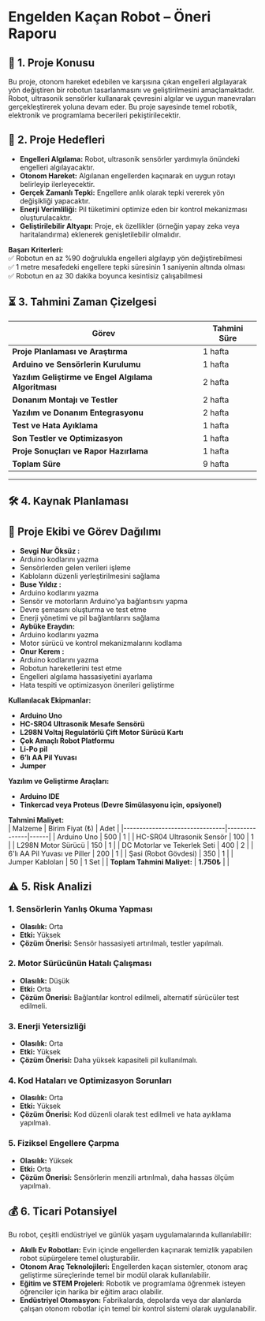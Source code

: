 # Engelden Kaçan Robot – Öneri Raporu  

## 📌 1. Proje Konusu  
Bu proje, otonom hareket edebilen ve karşısına çıkan engelleri algılayarak yön değiştiren bir robotun tasarlanmasını ve geliştirilmesini amaçlamaktadır. Robot, ultrasonik sensörler 
kullanarak çevresini algılar ve uygun manevraları gerçekleştirerek yoluna devam eder. Bu proje sayesinde temel robotik, elektronik ve programlama becerileri pekiştirilecektir. 

## 🎯 2. Proje Hedefleri  
- **Engelleri Algılama:** Robot, ultrasonik sensörler yardımıyla önündeki engelleri algılayacaktır.  
- **Otonom Hareket:** Algılanan engellerden kaçınarak en uygun rotayı belirleyip ilerleyecektir.  
- **Gerçek Zamanlı Tepki:** Engellere anlık olarak tepki vererek yön değişikliği yapacaktır.  
- **Enerji Verimliliği:** Pil tüketimini optimize eden bir kontrol mekanizması oluşturulacaktır.  
- **Geliştirilebilir Altyapı:** Proje, ek özellikler (örneğin yapay zeka veya haritalandırma) eklenerek genişletilebilir olmalıdır.  

**Başarı Kriterleri:**  
✅ Robotun en az %90 doğrulukla engelleri algılayıp yön değiştirebilmesi  
✅ 1 metre mesafedeki engellere tepki süresinin 1 saniyenin altında olması  
✅ Robotun en az 30 dakika boyunca kesintisiz çalışabilmesi  

## ⏳ 3. Tahmini Zaman Çizelgesi
| **Görev**                                        | **Tahmini Süre**  |
|--------------------------------------------------|-------------------|
| **Proje Planlaması ve Araştırma**                | 1 hafta           |
| **Arduino ve Sensörlerin Kurulumu**              | 1 hafta           |
| **Yazılım Geliştirme ve Engel Algılama Algoritması** | 2 hafta           |
| **Donanım Montajı ve Testler**                   | 2 hafta           |
| **Yazılım ve Donanım Entegrasyonu**              | 2 hafta           |
| **Test ve Hata Ayıklama**                        | 1 hafta           |
| **Son Testler ve Optimizasyon**                  | 1 hafta           |
| **Proje Sonuçları ve Rapor Hazırlama**           | 1 hafta           |
| **Toplam Süre**                                  | 9 hafta           |

---

## 🛠️ 4. Kaynak Planlaması  

## 📌 Proje Ekibi ve Görev Dağılımı  

- **Sevgi Nur Öksüz :**
- Arduino kodlarını yazma   
- Sensörlerden gelen verileri işleme  
- Kabloların düzenli yerleştirilmesini sağlama 
- **Buse Yıldız :**
- Arduino kodlarını yazma  
- Sensör ve motorların Arduino'ya bağlantısını yapma  
- Devre şemasını oluşturma ve test etme  
- Enerji yönetimi ve pil bağlantılarını sağlama  
- **Aybüke Eraydın:**
- Arduino kodlarını yazma  
- Motor sürücü ve kontrol mekanizmalarını kodlama
- **Onur Kerem :**
- Arduino kodlarını yazma   
- Robotun hareketlerini test etme  
- Engelleri algılama hassasiyetini ayarlama  
- Hata tespiti ve optimizasyon önerileri geliştirme

**Kullanılacak Ekipmanlar:**  
- **Arduino Uno**  
- **HC-SR04 Ultrasonik Mesafe Sensörü**  
- **L298N Voltaj Regulatörlü Çift Motor Sürücü Kartı**  
- **Çok Amaçlı Robot Platformu**  
- **Li-Po pil**  
- **6’lı AA Pil Yuvası**
- **Jumper** 

**Yazılım ve Geliştirme Araçları:**  
- **Arduino IDE**  
- **Tinkercad veya Proteus (Devre Simülasyonu için, opsiyonel)**  

**Tahmini Maliyet:**  
| Malzeme                        | Birim Fiyat (₺) | Adet  | 
|--------------------------------|---------------|------|
| Arduino Uno                    | 500           | 1    | 
| HC-SR04 Ultrasonik Sensör      | 100           | 1    | 
| L298N Motor Sürücü             | 150           | 1    | 
| DC Motorlar ve Tekerlek Seti   | 400           | 2    | 
| 6'lı AA Pil Yuvası ve Piller   | 200           | 1    |
| Şasi (Robot Gövdesi)           | 350           | 1    | 
| Jumper Kabloları               | 50            | 1 Set |
| **Toplam Tahmini Maliyet:**    | **1.750₺**   |      | 

## ⚠️ 5. Risk Analizi  

### 1. Sensörlerin Yanlış Okuma Yapması  
- **Olasılık:** Orta  
- **Etki:** Yüksek  
- **Çözüm Önerisi:** Sensör hassasiyeti artırılmalı, testler yapılmalı.  

### 2. Motor Sürücünün Hatalı Çalışması  
- **Olasılık:** Düşük  
- **Etki:** Orta  
- **Çözüm Önerisi:** Bağlantılar kontrol edilmeli, alternatif sürücüler test edilmeli.  

### 3. Enerji Yetersizliği  
- **Olasılık:** Orta  
- **Etki:** Yüksek  
- **Çözüm Önerisi:** Daha yüksek kapasiteli pil kullanılmalı.  

### 4. Kod Hataları ve Optimizasyon Sorunları  
- **Olasılık:** Orta  
- **Etki:** Yüksek  
- **Çözüm Önerisi:** Kod düzenli olarak test edilmeli ve hata ayıklama yapılmalı.  

### 5. Fiziksel Engellere Çarpma  
- **Olasılık:** Yüksek  
- **Etki:** Orta  
- **Çözüm Önerisi:** Sensörlerin menzili artırılmalı, daha hassas ölçüm yapılmalı.  

## 💰 6. Ticari Potansiyel  
Bu robot, çeşitli endüstriyel ve günlük yaşam uygulamalarında kullanılabilir:  
- **Akıllı Ev Robotları:** Evin içinde engellerden kaçınarak temizlik yapabilen robot süpürgelere temel oluşturabilir.  
- **Otonom Araç Teknolojileri:** Engellerden kaçan sistemler, otonom araç geliştirme süreçlerinde temel bir modül olarak kullanılabilir.  
- **Eğitim ve STEM Projeleri:** Robotik ve programlama öğrenmek isteyen öğrenciler için harika bir eğitim aracı olabilir.  
- **Endüstriyel Otomasyon:** Fabrikalarda, depolarda veya dar alanlarda çalışan otonom robotlar için temel bir kontrol sistemi olarak uygulanabilir.  
